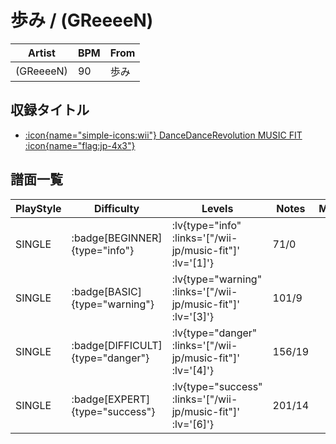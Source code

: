 # 歩み / (GReeeeN)

|Artist|BPM|From|
|------|---|----|
|(GReeeeN)|90|歩み|

## 収録タイトル

- [ :icon{name="simple-icons:wii"} DanceDanceRevolution MUSIC FIT :icon{name="flag:jp-4x3"} ](/wii-jp/music-fit)

## 譜面一覧

|PlayStyle|Difficulty|Levels|Notes|Movie|
|---------|----------|------|-----|-----|
|SINGLE| :badge[BEGINNER]{type="info"} | :lv{type="info" :links='["/wii-jp/music-fit"]' :lv='[1]'} |71/0||
|SINGLE| :badge[BASIC]{type="warning"} | :lv{type="warning" :links='["/wii-jp/music-fit"]' :lv='[3]'} |101/9||
|SINGLE| :badge[DIFFICULT]{type="danger"} | :lv{type="danger" :links='["/wii-jp/music-fit"]' :lv='[4]'} |156/19||
|SINGLE| :badge[EXPERT]{type="success"} | :lv{type="success" :links='["/wii-jp/music-fit"]' :lv='[6]'} |201/14||

